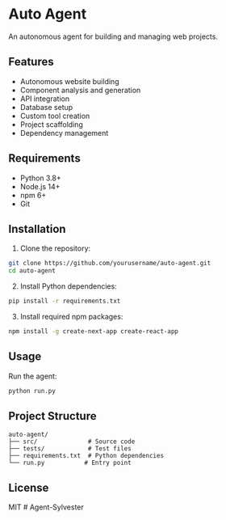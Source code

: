 # Auto Agent

An autonomous agent for building and managing web projects.

## Features

- Autonomous website building
- Component analysis and generation
- API integration
- Database setup
- Custom tool creation
- Project scaffolding
- Dependency management

## Requirements

- Python 3.8+
- Node.js 14+
- npm 6+
- Git

## Installation

1. Clone the repository:
```bash
git clone https://github.com/yourusername/auto-agent.git
cd auto-agent
```

2. Install Python dependencies:
```bash
pip install -r requirements.txt
```

3. Install required npm packages:
```bash
npm install -g create-next-app create-react-app
```

## Usage

Run the agent:
```bash
python run.py
```

## Project Structure

```
auto-agent/
├── src/              # Source code
├── tests/            # Test files
├── requirements.txt  # Python dependencies
└── run.py           # Entry point
```

## License

MIT #   A g e n t - S y l v e s t e r  
 
